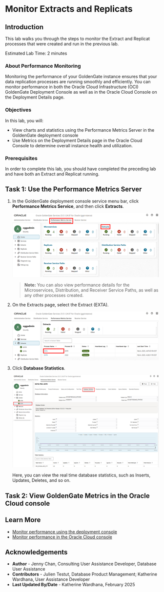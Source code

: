 # Monitor Extracts and Replicats

## Introduction

This lab walks you through the steps to monitor the Extract and Replicat processes that were created and run in the previous lab.

Estimated Lab Time: 2 minutes

### About Performance Monitoring

Monitoring the performance of your GoldenGate instance ensures that your data replication processes are running smoothly and efficiently. You can monitor performance in both the Oracle Cloud Infrastructure (OCI) GoldenGate Deployment Console as well as in the Oracle Cloud Console on the Deployment Details page.

### Objectives

In this lab, you will:
* View charts and statistics using the Performance Metrics Server in the GoldenGate deployment console
* Use Metrics on the Deployment Details page in the Oracle Cloud Console to determine overall instance health and utilization.

### Prerequisites

In order to complete this lab, you should have completed the preceding lab and have both an Extract and Replicat running.

## Task 1: Use the Performance Metrics Server

1.  In the GoldenGate deployment console service menu bar, click **Performance Metrics Service**, and then click **Extracts**.

    ![Performance Metrics Service page - EXT highlighted](./images/01-01-perf-metric-serv.png " ")

    > **Note:** You can also view performance details for the Microservices, Distribution, and Receiver Service Paths, as well as any other processes created.

2.  On the Extracts page, select the Extract (EXTA). 

    ![Select Extract](./images/01-02-extract.png " ")

3.  Click **Database Statistics**.

    ![Database Statistics page](./images/01-03-db-stats.png " ")

    Here, you can view the real time database statistics, such as Inserts, Updates, Deletes, and so on.


## Task 2: View GoldenGate Metrics in the Oracle Cloud console

[](include:03-viewing-gg-metrics-console-23ai.md)

## Learn More

* [Monitor performance using the deployment console](https://docs.oracle.com/en/cloud/paas/goldengate-service/alllr/)
* [Monitor performance in the Oracle Cloud console](https://docs.oracle.com/en/cloud/paas/goldengate-service/vddvk/)

## Acknowledgements
* **Author** - Jenny Chan, Consulting User Assistance Developer, Database User Assistance
* **Contributors** -  Julien Testut, Database Product Management; Katherine Wardhana, User Assistance Developer
* **Last Updated By/Date** - Katherine Wardhana, February 2025
